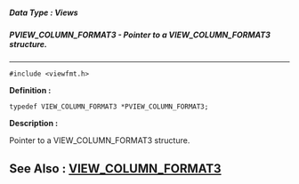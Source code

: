 ##### Data Type : Views
##### PVIEW_COLUMN_FORMAT3 - Pointer to a VIEW_COLUMN_FORMAT3 structure.
---
```
#include <viewfmt.h>
```

**Definition :**
```
typedef VIEW_COLUMN_FORMAT3 *PVIEW_COLUMN_FORMAT3;
```

**Description :**

Pointer to a VIEW_COLUMN_FORMAT3 structure.


**See Also :**
[VIEW_COLUMN_FORMAT3](/domino-c-api-docs/reference/Data/VIEW_COLUMN_FORMAT3)
---
